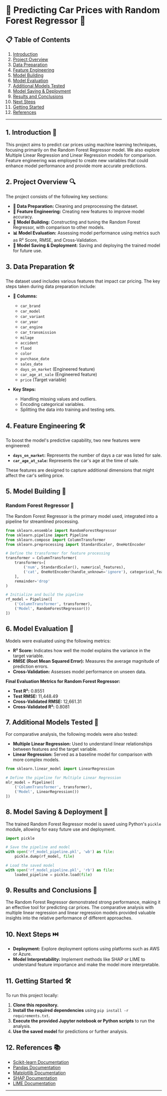# **🚗 Predicting Car Prices with Random Forest Regressor 🚗**

## **📋 Table of Contents**
1. [Introduction](#introduction)
2. [Project Overview](#project-overview)
3. [Data Preparation](#data-preparation)
4. [Feature Engineering](#feature-engineering)
5. [Model Building](#model-building)
6. [Model Evaluation](#model-evaluation)
7. [Additional Models Tested](#additional-models-tested)
8. [Model Saving & Deployment](#model-saving--deployment)
9. [Results and Conclusions](#results-and-conclusions)
10. [Next Steps](#next-steps)
11. [Getting Started](#getting-started)
12. [References](#references)

---

## **1. Introduction 🚀**
This project aims to predict car prices using machine learning techniques, focusing primarily on the Random Forest Regressor model. We also explore Multiple Linear Regression and Linear Regression models for comparison. Feature engineering was employed to create new variables that could enhance model performance and provide more accurate predictions.

## **2. Project Overview 🔍**
The project consists of the following key sections:
- **🧹 Data Preparation:** Cleaning and preprocessing the dataset.
- **🔧 Feature Engineering:** Creating new features to improve model accuracy.
- **🤖 Model Building:** Constructing and tuning the Random Forest Regressor, with comparison to other models.
- **📊 Model Evaluation:** Assessing model performance using metrics such as R² Score, RMSE, and Cross-Validation.
- **💾 Model Saving & Deployment:** Saving and deploying the trained model for future use.

## **3. Data Preparation 🛠️**
The dataset used includes various features that impact car pricing. The key steps taken during data preparation include:

- **📝 Columns:**
  - `car_brand`
  - `car_model`
  - `car_variant`
  - `car_year`
  - `car_engine`
  - `car_transmission`
  - `milage`
  - `accident`
  - `flood`
  - `color`
  - `purchase_date`
  - `sales_date`
  - `days_on_market` (Engineered feature)
  - `car_age_at_sale` (Engineered feature)
  - `price` (Target variable)

- **Key Steps:**
  - Handling missing values and outliers.
  - Encoding categorical variables.
  - Splitting the data into training and testing sets.

## **4. Feature Engineering 🛠️**
To boost the model's predictive capability, two new features were engineered:

- **`days_on_market`:** Represents the number of days a car was listed for sale.
- **`car_age_at_sale`:** Represents the car's age at the time of sale.

These features are designed to capture additional dimensions that might affect the car's selling price.

## **5. Model Building 🧠**
### **Random Forest Regressor 🌳**
The Random Forest Regressor is the primary model used, integrated into a pipeline for streamlined processing.

```python
from sklearn.ensemble import RandomForestRegressor
from sklearn.pipeline import Pipeline
from sklearn.compose import ColumnTransformer
from sklearn.preprocessing import StandardScaler, OneHotEncoder

# Define the transformer for feature processing
transformer = ColumnTransformer(
    transformers=[
        ('num', StandardScaler(), numerical_features),
        ('cat', OneHotEncoder(handle_unknown='ignore'), categorical_features)
    ],
    remainder='drop'
)

# Initialize and build the pipeline
rf_model = Pipeline([
    ('ColumnTransformer', transformer),
    ('Model', RandomForestRegressor())
])
```

## **6. Model Evaluation 📏**
Models were evaluated using the following metrics:

- **R² Score:** Indicates how well the model explains the variance in the target variable.
- **RMSE (Root Mean Squared Error):** Measures the average magnitude of prediction errors.
- **Cross-Validation:** Assesses model performance on unseen data.

**Final Evaluation Metrics for Random Forest Regressor:**
- **Test R²:** 0.8551
- **Test RMSE:** 11,448.49
- **Cross-Validated RMSE:** 12,661.31
- **Cross-Validated R²:** 0.8081

## **7. Additional Models Tested 🧪**
For comparative analysis, the following models were also tested:

- **Multiple Linear Regression:** Used to understand linear relationships between features and the target variable.
- **Linear Regression:** Served as a baseline model for comparison with more complex models.

```python
from sklearn.linear_model import LinearRegression

# Define the pipeline for Multiple Linear Regression
mlr_model = Pipeline([
    ('ColumnTransformer', transformer),
    ('Model', LinearRegression())
])
```

## **8. Model Saving & Deployment 💾**
The trained Random Forest Regressor model is saved using Python's `pickle` module, allowing for easy future use and deployment.

```python
import pickle

# Save the pipeline and model
with open('rf_model_pipeline.pkl', 'wb') as file:
    pickle.dump(rf_model, file)

# Load the saved model
with open('rf_model_pipeline.pkl', 'rb') as file:
    loaded_pipeline = pickle.load(file)
```

## **9. Results and Conclusions 🏁**
The Random Forest Regressor demonstrated strong performance, making it an effective tool for predicting car prices. The comparative analysis with multiple linear regression and linear regression models provided valuable insights into the relative performance of different approaches.

## **10. Next Steps ⏭️**
- **Deployment:** Explore deployment options using platforms such as AWS or Azure.
- **Model Interpretability:** Implement methods like SHAP or LIME to understand feature importance and make the model more interpretable.

## **11. Getting Started 🛠️**
To run this project locally:
1. **Clone this repository.**
2. **Install the required dependencies** using `pip install -r requirements.txt`.
3. **Execute the provided Jupyter notebook or Python scripts** to run the analysis.
4. **Use the saved model** for predictions or further analysis.

## **12. References 📚**
- [Scikit-learn Documentation](https://scikit-learn.org/stable/user_guide.html)
- [Pandas Documentation](https://pandas.pydata.org/pandas-docs/stable/)
- [Matplotlib Documentation](https://matplotlib.org/stable/contents.html)
- [SHAP Documentation](https://shap.readthedocs.io/en/latest/)
- [LIME Documentation](https://github.com/marcotcr/lime)

---
